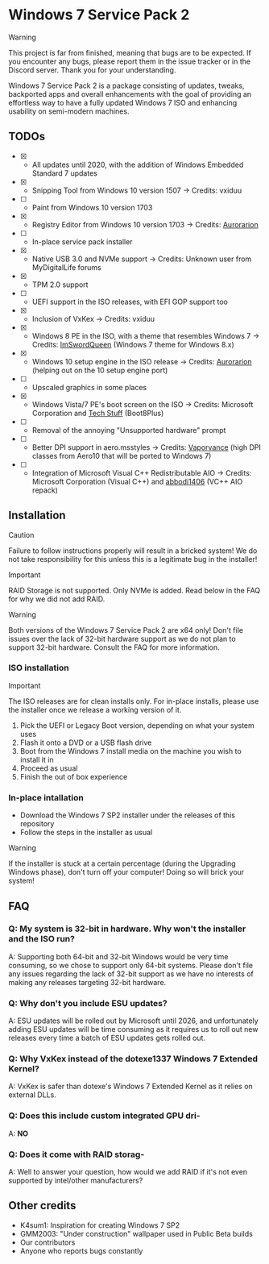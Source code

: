 # Windows 7 Service Pack 2

> [!WARNING]
> This project is far from finished, meaning that bugs are to be expected. If you encounter any bugs, please report them in the issue tracker or in the Discord server. Thank you for your understanding.

Windows 7 Service Pack 2 is a package consisting of updates, tweaks, backported apps and overall enhancements with the goal of providing an effortless way to have a fully updated Windows 7 ISO and enhancing usability on semi-modern machines.

## TODOs

- [x] - All updates until 2020, with the addition of Windows Embedded Standard 7 updates
- [x] - Snipping Tool from Windows 10 version 1507 -> Credits: vxiduu
- [ ] - Paint from Windows 10 version 1703
- [x] - Registry Editor from Windows 10 version 1703 -> Credits: [Aurorarion](https://github.com/AurorarionWin/)
- [ ] - In-place service pack installer
- [x] - Native USB 3.0 and NVMe support -> Credits: Unknown user from MyDigitalLife forums
- [x] - TPM 2.0 support
- [ ] - UEFI support in the ISO releases, with EFI GOP support too
- [x] - Inclusion of VxKex -> Credits: vxiduu
- [x] - Windows 8 PE in the ISO, with a theme that resembles Windows 7 -> Credits: [ImSwordQueen](https://github.com/ImSwordQueen/) (Windows 7 theme for Windows 8.x)
- [x] - Windows 10 setup engine in the ISO release -> Credits: [Aurorarion](https://github.com/AurorarionWin/) (helping out on the 10 setup engine port)
- [ ] - Upscaled graphics in some places
- [x] - Windows Vista/7 PE's boot screen on the ISO -> Credits: Microsoft Corporation and [Tech Stuff](https://github.com/teknixstuff) (Boot8Plus)
- [ ] - Removal of the annoying "Unsupported hardware" prompt 
- [ ] - Better DPI support in aero.msstyles -> Credits: [Vaporvance](https://www.deviantart.com/vaporvance) (high DPI classes from Aero10 that will be ported to Windows 7)
- [ ] - Integration of Microsoft Visual C++ Redistributable AIO -> Credits: Microsoft Corporation (Visual C++) and [abbodi1406](https://github.com/abbodi1406/) (VC++ AIO repack)

## Installation

> [!CAUTION]
> Failure to follow instructions properly will result in a bricked system! We do not take responsibility for this unless this is a legitimate bug in the installer!

> [!IMPORTANT]
> RAID Storage is not supported. Only NVMe is added. Read below in the FAQ for why we did not add RAID.

> [!WARNING]
> Both versions of the Windows 7 Service Pack 2 are x64 only! Don't file issues over the lack of 32-bit hardware support as we do not plan to support 32-bit hardware. Consult the FAQ for more information.

### ISO installation

> [!IMPORTANT]
> The ISO releases are for clean installs only. For in-place installs, please use the installer once we release a working version of it.

1. Pick the UEFI or Legacy Boot version, depending on what your system uses
2. Flash it onto a DVD or a USB flash drive
3. Boot from the Windows 7 install media on the machine you wish to install it in
4. Proceed as usual
5. Finish the out of box experience

### In-place intallation

- Download the Windows 7 SP2 installer under the releases of this repository
- Follow the steps in the installer as usual

> [!WARNING]
> If the installer is stuck at a certain percentage (during the Upgrading Windows phase), don't turn off your computer! Doing so will brick your system!

## FAQ

### Q: My system is 32-bit in hardware. Why won't the installer and the ISO run?

A: Supporting both 64-bit and 32-bit Windows would be very time consuming, so we chose to support only 64-bit systems. Please don't file any issues regarding the lack of 32-bit support as we have no interests of making any releases targeting 32-bit hardware.

### Q: Why don't you include ESU updates?

A: ESU updates will be rolled out by Microsoft until 2026, and unfortunately adding ESU updates will be time consuming as it requires us to roll out new releases every time a batch of ESU updates gets rolled out.

### Q: Why VxKex instead of the dotexe1337 Windows 7 Extended Kernel?

A: VxKex is safer than dotexe's Windows 7 Extended Kernel as it relies on external DLLs.

### Q: Does this include custom integrated GPU dri-

A: **NO**

### Q: Does it come with RAID storag-

A: Well to answer your question, how would we add RAID if it's not even supported by intel/other manufacturers?

## Other credits

- K4sum1: Inspiration for creating Windows 7 SP2
- GMM2003: "Under construction" wallpaper used in Public Beta builds
- Our contributors
- Anyone who reports bugs constantly
